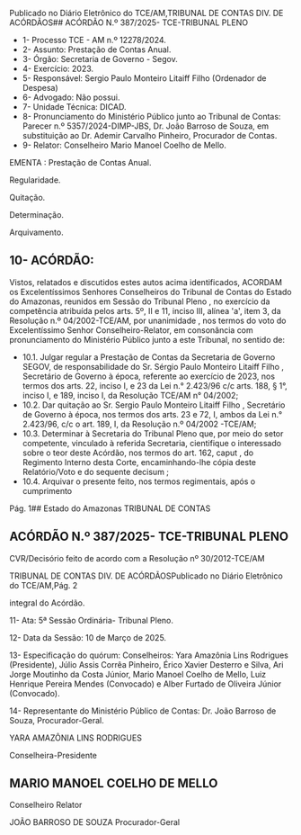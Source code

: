 Publicado  no  Diário  Eletrônico do TCE/AM,TRIBUNAL DE CONTAS DIV. DE ACÓRDÃOS## ACÓRDÃO N.º 387/2025- TCE-TRIBUNAL PLENO

- 1- Processo TCE - AM n.º 12278/2024.
- 2- Assunto: Prestação de Contas Anual.
- 3- Órgão: Secretaria de Governo - Segov.
- 4- Exercício: 2023.
- 5- Responsável: Sergio Paulo Monteiro Litaiff Filho (Ordenador de Despesa)
- 6- Advogado: Não possui.
- 7- Unidade Técnica: DICAD.
- 8- Pronunciamento do Ministério Público junto ao Tribunal de Contas: Parecer n.º 5357/2024-DIMP-JBS,  Dr.  João  Barroso  de  Souza,  em  substituição  ao  Dr.  Ademir Carvalho Pinheiro, Procurador de Contas.
- 9- Relator: Conselheiro Mario Manoel Coelho de Mello.

EMENTA : Prestação de Contas Anual.

Regularidade.

Quitação.

Determinação.

Arquivamento.

## 10-  ACÓRDÃO:

Vistos, relatados e discutidos estes autos acima identificados, ACORDAM os Excelentíssimos Senhores Conselheiros do Tribunal de Contas do Estado do Amazonas, reunidos em Sessão do Tribunal Pleno , no exercício da competência atribuída pelos arts. 5º, II e  11,  inciso  III, alínea  'a',  item  3,  da  Resolução  n.º  04/2002-TCE/AM, por unanimidade , nos  termos  do  voto  do  Excelentíssimo  Senhor  Conselheiro-Relator, em consonância com pronunciamento do Ministério Público junto a este Tribunal, no sentido de:

- 10.1. Julgar  regular a  Prestação  de  Contas  da  Secretaria  de  Governo  SEGOV,  de  responsabilidade  do Sr.  Sérgio  Paulo  Monteiro  Litaiff Filho ,  Secretário  de Governo à época, referente ao exercício de 2023, nos termos dos arts. 22, inciso I, e 23 da Lei n.° 2.423/96 c/c arts. 188, § 1°, inciso I, e 189, inciso I, da Resolução TCE/AM n° 04/2002;
- 10.2. Dar quitação ao Sr. Sergio Paulo Monteiro Litaiff Filho , Secretário de Governo  à  época, nos  termos  dos  arts.  23  e  72,  I,  ambos  da  Lei  n.° 2.423/96, c/c o art. 189, I, da Resolução n.º 04/2002 -TCE/AM;
- 10.3. Determinar à  Secretaria  do  Tribunal  Pleno  que,  por  meio  do  setor competente,  vinculado  à  referida  Secretaria,  cientifique  o  interessado sobre o teor deste Acórdão, nos termos do art. 162, caput , do Regimento Interno desta Corte, encaminhando-lhe cópia deste Relatório/Voto e do sequente decisum ;
- 10.4. Arquivar o presente feito, nos termos regimentais, após o cumprimento

Pág. 1## Estado do Amazonas TRIBUNAL DE CONTAS

## ACÓRDÃO N.º 387/2025- TCE-TRIBUNAL PLENO

CVR/Decisório feito de acordo com a Resolução nº 30/2012-TCE/AM

TRIBUNAL DE CONTAS DIV. DE ACÓRDÃOSPublicado  no  Diário  Eletrônico do TCE/AM,Pág. 2

integral do Acórdão.

11-  Ata: 5ª Sessão Ordinária- Tribunal Pleno.

12-  Data da Sessão: 10 de Março de 2025.

13-  Especificação do quórum: Conselheiros: Yara Amazônia Lins Rodrigues (Presidente),  Júlio  Assis  Corrêa  Pinheiro,  Érico  Xavier  Desterro  e  Silva,  Ari  Jorge Moutinho  da  Costa  Júnior,  Mario  Manoel  Coelho  de  Mello,  Luiz  Henrique  Pereira Mendes (Convocado) e Alber Furtado de Oliveira Júnior (Convocado).

14-  Representante  do  Ministério  Público  de  Contas: Dr.  João  Barroso  de  Souza, Procurador-Geral.

YARA AMAZÔNIA LINS RODRIGUES

Conselheira-Presidente

## MARIO MANOEL COELHO DE MELLO

Conselheiro Relator

JOÃO BARROSO DE SOUZA Procurador-Geral